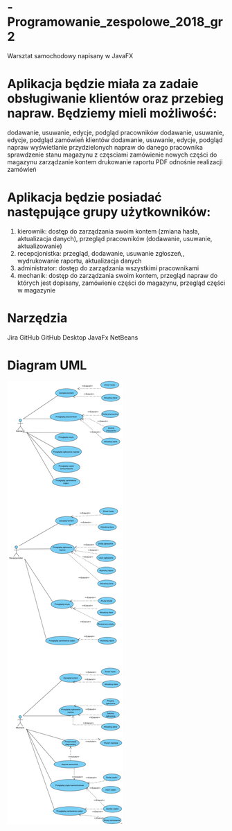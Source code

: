 # -Programowanie_zespolowe_2018_gr2

Warsztat samochodowy napisany w JavaFX

# Aplikacja będzie miała za zadaie obsługiwanie klientów oraz przebieg napraw. Będziemy mieli możliwość:
dodawanie, usuwanie, edycje, podgląd pracowników
dodawanie, usuwanie, edycje, podgląd zamówień klientów
dodawanie, usuwanie, edycje, podgląd napraw
wyświetlanie przydzielonych napraw do danego pracownika
sprawdzenie stanu magazynu z częsciami
zamówienie nowych części do magazynu
zarządzanie kontem
drukowanie raportu PDF odnośnie realizacji zamówień

# Aplikacja będzie posiadać następujące grupy użytkowników:
1. kierownik: dostęp do zarządzania swoim kontem (zmiana hasła, aktualizacja danych), przegląd pracowników (dodawanie, usuwanie, aktualizowanie)
1. recepcjonistka: przegląd, dodawanie, usuwanie zgłoszeń,, wydrukowanie raportu, aktualizacja danych
1. administrator: dostęp do zarządzania wszystkimi pracownikami
1. mechanik: dostęp do zarządzania swoim kontem, przegląd napraw do których jest dopisany, zamówienie części do magazynu, przegląd części w magazynie

# Narzędzia

Jira
GitHub
GitHub Desktop
JavaFx
NetBeans

# Diagram UML

<img src="Diagram Przypadkow uzycia.png">
